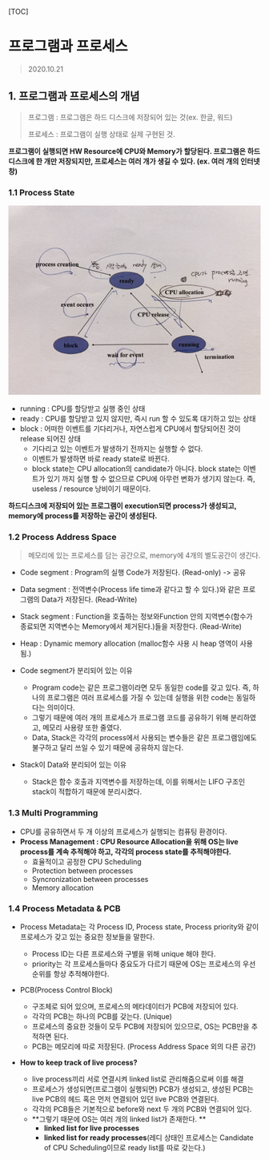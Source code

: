 [TOC]

# 프로그램과 프로세스

> 2020.10.21



## 1. 프로그램과 프로세스의 개념

> 프로그램 : 프로그램은 하드 디스크에 저장되어 있는 것(ex. 한글, 워드)
>
> 프로세스 : 프로그램이 실행 상태로 실제 구현된 것.

**프로그램이 실행되면 HW Resource에 CPU와 Memory가 할당된다. 프로그램은 하드디스크에 한 개만 저장되지만, 프로세스는 여러 개가 생길 수 있다. (ex. 여러 개의 인터넷 창)**



### 1.1 Process State

![process_state](./img/process_state.jpg)

- running : CPU를 할당받고 실행 중인 상태
- ready : CPU를 할당받고 있지 않지만, 즉시 run 할 수 있도록 대기하고 있는 상태
- block : 어떠한 이벤트를 기다리거나, 자연스럽게 CPU에서 할당되어진 것이 release 되어진 상태
  - 기다리고 있는 이벤트가 발생하기 전까지는 실행할 수 없다.
  - 이벤트가 발생하면 바로 ready state로 바뀐다.
  - block state는 CPU allocation의 candidate가 아니다. block state는 이벤트가 있기 까지 실행 할 수 없으므로 CPU에 아무런 변화가 생기지 않는다. 즉, useless / resource 낭비이기 때문이다.

**하드디스크에 저장되어 있는 프로그램이 execution되면 process가 생성되고, memory에 process를 저장하는 공간이 생성된다.**



### 1.2 Process Address Space

> 메모리에 있는 프로세스를 담는 공간으로, memory에 4개의 별도공간이 생긴다.



- Code segment : Program의 실행 Code가 저장된다. (Read-only) -> 공유
- Data segment : 전역변수(Process life time과 같다고 할 수 있다.)와 같은 프로그램의 Data가 저장된다. (Read-Write)

- Stack segment : Function을 호출하는 정보와Function 안의 지역변수(함수가 종료되면 지역변수는 Memory에서 제거된다.)들을 저장한다. (Read-Write)

- Heap : Dynamic memory allocation (malloc함수 사용 시 heap 영역이 사용됨.)



- Code segment가 분리되어 있는 이유
  - Program code는 같은 프로그램이라면 모두 동일한 code를 갖고 있다. 즉, 하나의 프로그램은 여러 프로세스를 가질 수 있는데 실행을 위한 code는 동일하다는 의미이다.
  - 그렇기 때문에 여러 개의 프로세스가 프로그램 코드를 공유하기 위해 분리하였고, 메모리 사용량 또한 줄였다.
  - Data, Stack은 각각의 process에서 사용되는 변수들은 같은 프로그램임에도 불구하고 달리 쓰일 수 있기 때문에 공유하지 않는다.



- Stack이 Data와 분리되어 있는 이유
  - Stack은 함수 호출과 지역변수를 저장하는데, 이를 위해서는 LIFO 구조인 stack이 적합하기 때문에 분리시켰다.



### 1.3  Multi Programming

- CPU를 공유하면서 두 개 이상의 프로세스가 실행되는 컴퓨팅 환경이다.
- **Process Management : CPU Resource Allocation을 위해 OS는 live process를 계속 추적해야 하고, 각각의 process state를 추적해야한다.**
  - 효율적이고 공정한 CPU Scheduling
  - Protection between processes
  - Syncronization between processes
  - Memory allocation



### 1.4 Process Metadata & PCB

- Process Metadata는 각 Process ID, Process state, Process priority와 같이 프로세스가 갖고 있는 중요한 정보들을 말한다.
  - Process ID는 다른 프로세스와 구별을 위해 unique 해야 한다.
  - priority는 각 프로세스들마다 중요도가 다르기 때문에 OS는 프로세스의 우선순위를 항상 추적해야한다.
- PCB(Process Control Block)
  - 구조체로 되어 있으며, 프로세스의 메타데이터가 PCB에 저장되어 있다.
  - 각각의 PCB는 하나의 PCB를 갖는다. (Unique)
  - 프로세스의 중요한 것들이 모두 PCB에 저장되어 있으므로, OS는 PCB만을 추적하면 된다.
  - PCB는 메모리에 따로 저장된다. (Process Address Space 외의 다른 공간)



- **How to keep track of live process?**
  - live process끼리 서로 연결시켜 linked list로 관리해줌으로써 이를 해결
  - 프로세스가 생성되면(프로그램이 실행되면) PCB가 생성되고, 생성된 PCB는 live PCB의 헤드 혹은 먼저 연결되어 있던 live PCB와 연결된다.
  - 각각의 PCB들은 기본적으로 before와 next 두 개의 PCB와 연결되어 있다.
  - **그렇기 때문에 OS는 여러 개의 linked list가 존재한다. **
    - **linked list for live processes**
    - **linked list for ready processes**(레디 상태인 프로세스는 Candidate of CPU Scheduling이므로 ready list를 따로 갖는다.)



